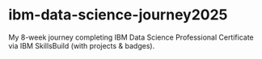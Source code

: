 # ibm-data-science-journey2025
My 8-week journey completing IBM Data Science Professional Certificate via IBM SkillsBuild (with projects &amp; badges).
